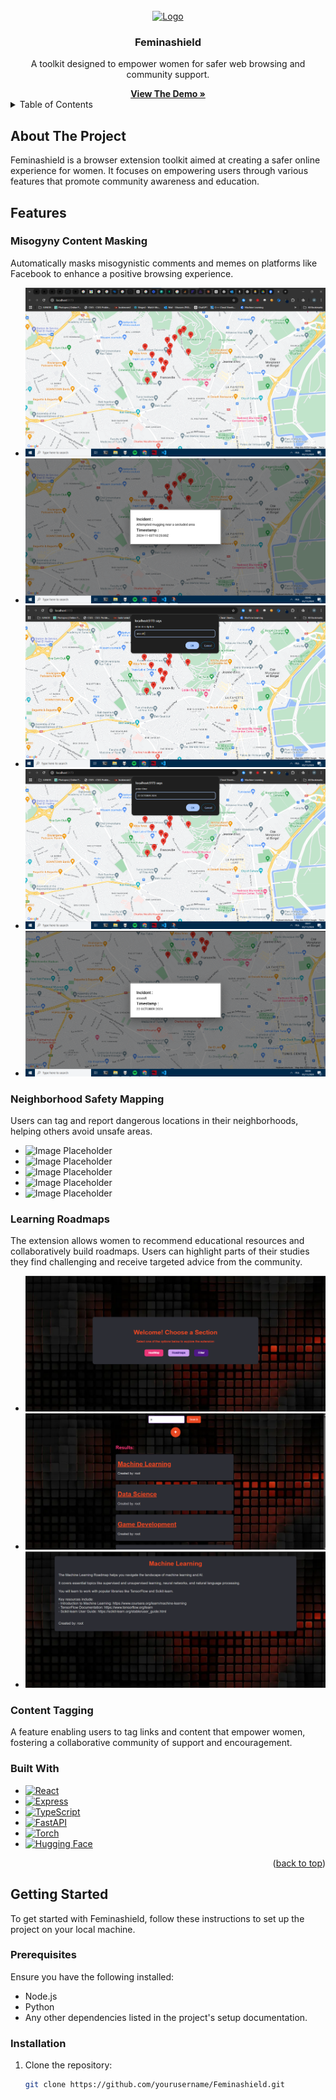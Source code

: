 <!-- PROJECT LOGO -->
<br />
<div align="center">
  <a href="https://github.com/yourusername/Feminashield">
    <img src="./public/img/logo.png" alt="Logo" width="80" height="80">
  </a>

  <h3 align="center">Feminashield</h3>

  <p align="center">
    A toolkit designed to empower women for safer web browsing and community support.
    <br />
  </p>
  <a href="#"><strong>View The Demo »</strong></a>

</div>

<!-- TABLE OF CONTENTS -->
<details>
  <summary>Table of Contents</summary>
  <ol>
    <li><a href="#about-the-project">About The Project</a></li>
    <li><a href="#features">Features</a></li>
    <li><a href="#built-with">Built With</a></li>
    <li><a href="#getting-started">Getting Started</a>
      <ul>
        <li><a href="#prerequisites">Prerequisites</a></li>
        <li><a href="#installation">Installation</a></li>
      </ul>
    </li>
    <li><a href="#usage">Usage</a></li>
    <li><a href="#contact-us">Contact Us</a></li>
  </ol>
</details>

<!-- ABOUT THE PROJECT -->

## About The Project

Feminashield is a browser extension toolkit aimed at creating a safer online experience for women. It focuses on empowering users through various features that promote community awareness and education.

## Features

### **Misogyny Content Masking**

Automatically masks misogynistic comments and memes on platforms like Facebook to enhance a positive browsing experience.

- ![Image Placeholder](./IMGS/1.png)
- ![Image Placeholder](./IMGS/2.png)
- ![Image Placeholder](./IMGS/3.png)
- ![Image Placeholder](./IMGS/4.png)
- ![Image Placeholder](./IMGS/5.png)

### **Neighborhood Safety Mapping**

Users can tag and report dangerous locations in their neighborhoods, helping others avoid unsafe areas.

- ![Image Placeholder](FeminaShield/IMGS/1.png)
- ![Image Placeholder](FeminaShield/IMGS/2.png)
- ![Image Placeholder](FeminaShield/IMGS/3.png)
- ![Image Placeholder](FeminaShield/IMGS/4.png)
- ![Image Placeholder](FeminaShield/IMGS/5.png)

### **Learning Roadmaps**

The extension allows women to recommend educational resources and collaboratively build roadmaps. Users can highlight parts of their studies they find challenging and receive targeted advice from the community.

- ![Image Placeholder](./IMGS/6.png)
- ![Image Placeholder](./IMGS/7.png)
- ![Image Placeholder](./IMGS/8.png)

### **Content Tagging**

A feature enabling users to tag links and content that empower women, fostering a collaborative community of support and encouragement.

### Built With

- [![React](https://img.shields.io/badge/React-61DAFB?style=for-the-badge&logo=react&logoColor=black)](https://reactjs.org/)
- [![Express](https://img.shields.io/badge/Express-000000?style=for-the-badge&logo=express&logoColor=white)](https://expressjs.com/)
- [![TypeScript](https://img.shields.io/badge/TypeScript-007ACC?style=for-the-badge&logo=typescript&logoColor=white)](https://www.typescriptlang.org/)
- [![FastAPI](https://img.shields.io/badge/FastAPI-005571?style=for-the-badge&logo=fastapi)](https://fastapi.tiangolo.com/)
- [![Torch](https://img.shields.io/badge/PyTorch-EE4C2A?style=for-the-badge&logo=pytorch&logoColor=white)](https://pytorch.org/)
- [![Hugging Face](https://img.shields.io/badge/Hugging%20Face-FF9E00?style=for-the-badge&logo=Huggingface&logoColor=white)](https://huggingface.co/)

<p align="right">(<a href="#readme-top">back to top</a>)</p>

<!-- GETTING STARTED -->

## Getting Started

To get started with Feminashield, follow these instructions to set up the project on your local machine.

### Prerequisites

Ensure you have the following installed:

- Node.js
- Python
- Any other dependencies listed in the project's setup documentation.

### Installation

1. Clone the repository:
   ```bash
   git clone https://github.com/yourusername/Feminashield.git
   ```
